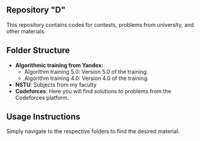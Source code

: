 ## Repository "D"

This repository contains codes for contests, problems from university, and other materials.

## Folder Structure

- **Algorithmic training from Yandex:**
  - Algorithm training 5.0: Version 5.0 of the training.
  - Algorithm training 4.0: Version 4.0 of the training.
- **NSTU**: Subjects from my faculty
- **Codeforces**: Here you will find solutions to problems from the Codeforces platform.

## Usage Instructions

Simply navigate to the respective folders to find the desired material.
